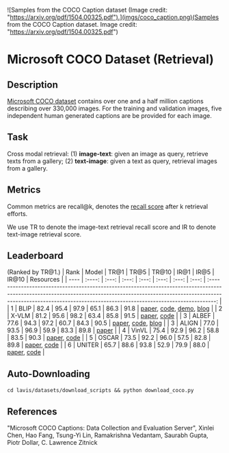 ![Samples from the COCO Caption dataset (Image credit: "https://arxiv.org/pdf/1504.00325.pdf").](imgs/coco_caption.png)(Samples from the COCO Caption dataset. Image credit: "https://arxiv.org/pdf/1504.00325.pdf")

# Microsoft COCO Dataset (Retrieval)

## Description
[Microsoft COCO dataset](https://github.com/tylin/coco-caption) contains over one and a half million captions describing over 330,000 images. For the training and validation images, five independent human generated captions are be provided for each image.

## Task
Cross modal retrieval: (1) **image-text**: given an image as query, retrieve texts from a gallery; (2) **text-image**: given a text as query, retrieval images from a gallery.


## Metrics
Common metrics are recall@k, denotes the [recall score](https://en.wikipedia.org/wiki/Precision_and_recall) after k retrieval efforts.

We use TR to denote the image-text retrieval recall score and IR to denote text-image retrieval score.

## Leaderboard
(Ranked by TR@1.)
| Rank | Model  | TR@1  | TR@5  | TR@10 | IR@1  | IR@5  | IR@10 |                                                                                                                   Resources                                                                                                                    |
| ---- | :----: | :---: | :---: | :---: | :---: | :---: | :---: | :--------------------------------------------------------------------------------------------------------------------------------------------------------------------------------------------------------------------------------------------: |
| 1    |  BLIP  | 82.4  | 95.4  | 97.9  | 65.1  | 86.3  | 91.8  | [paper](https://arxiv.org/pdf/2201.12086.pdf), [code](https://github.com/salesforce/BLIP), [demo](https://huggingface.co/spaces/Salesforce/BLIP), [blog](https://blog.salesforceairesearch.com/blip-bootstrapping-language-image-pretraining/) |
| 2    | X-VLM  | 81.2  | 95.6  | 98.2  | 63.4  | 85.8  | 91.5  |                                                                          [paper](https://arxiv.org/pdf/2111.08276v3.pdf), [code](https://github.com/zengyan-97/X-VLM)                                                                          |
| 3    | ALBEF  | 77.6  | 94.3  | 97.2  | 60.7  | 84.3  | 90.5  |                                            [paper](https://arxiv.org/abs/2107.07651), [code](https://github.com/salesforce/ALBEF), [blog](https://blog.salesforceairesearch.com/align-before-fuse/)                                            |
| 3    | ALIGN  | 77.0  | 93.5  | 96.9  | 59.9  | 83.3  | 89.8  |                                                                                                   [paper](https://arxiv.org/abs/2102.05918)                                                                                                    |
| 4    | VinVL  | 75.4  | 92.9  | 96.2  | 58.8  | 83.5  | 90.3  |                                                                          [paper](https://arxiv.org/pdf/2101.00529v2.pdf), [code](https://github.com/microsoft/Oscar)                                                                           |
| 5    | OSCAR  | 73.5  | 92.2  | 96.0  | 57.5  | 82.8  | 89.8  |                                                                          [paper](https://arxiv.org/pdf/2004.06165v5.pdf), [code](https://github.com/microsoft/Oscar)                                                                           |
| 6    | UNITER | 65.7  | 88.6  | 93.8  | 52.9  | 79.9  | 88.0  |                                                          [paper](https://www.ecva.net/papers/eccv_2020/papers_ECCV/papers/123750103.pdf), [code](https://github.com/ChenRocks/UNITER)                                                          |

## Auto-Downloading

```
cd lavis/datasets/download_scripts && python download_coco.py
```

## References
"Microsoft COCO Captions: Data Collection and Evaluation Server", Xinlei Chen, Hao Fang, Tsung-Yi Lin, Ramakrishna Vedantam, Saurabh Gupta, Piotr Dollar, C. Lawrence Zitnick
